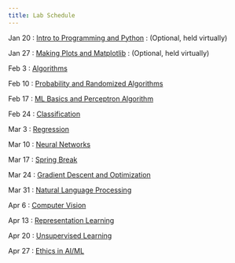 ```yaml
---
title: Lab Schedule
---
```


Jan 20
: [Intro to Programming and Python](#)
  : (Optional, held virtually)

Jan 27
: [Making Plots and Matplotlib](#)
  : (Optional, held virtually)

Feb 3
: [Algorithms](#)

Feb 10
: [Probability and Randomized Algorithms](#)

Feb 17
: [ML Basics and Perceptron Algorithm](#)

Feb 24
: [Classification](#)

Mar 3
: [Regression](#)

Mar 10
: [Neural Networks](#)

Mar 17
: [Spring Break](#)

Mar 24
: [Gradient Descent and Optimization](#)

Mar 31
: [Natural Language Processing](#)

Apr 6
: [Computer Vision](#)

Apr 13
: [Representation Learning](#)

Apr 20
: [Unsupervised Learning](#)

Apr 27
: [Ethics in AI/ML](#)